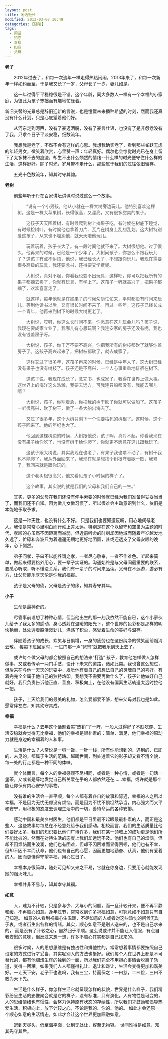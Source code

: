 ```yaml
---
layout: post
title: 闲话短长
modified: 2013-03-07 10:49
categories: [随笔]
tags: 
  - 闲话 
  - 知守 
  - 幸福 
  - 如意 
  - 父母
---
```


**老了** 

　　2012年过去了，和每一次流年一样走得热热闹闹，2013年来了，和每一次新年一样如约而至，于是我又长了一岁，父母长了一岁，妻儿如是。 

　　这一年过得平平稳稳很是不错。这个年龄，同大多数人一样有一个幸福的小家庭，为彼此为孩子笨拙而有趣地忙碌着。 

​		新旧交替的光景总是辞旧迎新的言说，也是憧憬未来播种希望的时刻，然而我还真没有什么计划，只是心底望着他们好。 

　　从河东走到河西，没有了豪迈洒脱，没有了豪言壮语，也没有了是非怨忿没有了我，只求个日子平淡安稳，细数流年。 <!-- more -->

　　我想我是老了，不然不会有这样的心思。我想我确实老了，看到那些雀跃无虑的年轻男女，微笑着欣赏，心里赞一声：年轻真好。偶尔也会惊觉时光已在身上留下了太多抹不去的痕迹，却生不出什么颓然的情绪--什么样的时光便守住什么样的生活，这样挺好。除了时光，岁月带不走什么，那些属于我们的过往依旧留存。   

　　五光十色数流年，知其时守其韵。



**老树**

　　前些年听于丹在百家讲坛讲课时说过这么一个故事。

>　　“说有一个小男孩，他从小就在一棵大树旁边玩儿。他特别喜欢这棵树。这是一棵大苹果树，长得很高，又漂亮，又有很多甜美的果子。
>
>　　这孩子天天围着树，有时候爬到树上摘果子吃，有时候在树底下睡觉，有时候捡树叶，有时候他也拿着刀片、瓦片在树身上乱刻乱划。这大树特别爱这孩子，从来也不埋怨他，就天天陪他玩儿。 
>
>　　玩着玩着，孩子长大了。有一段时间他就不来了。大树很想他。过了很久，他再来的时候，已经是一个少年了。大树问孩子，你怎么不跟我玩儿了？这孩子有点不耐烦，他说，我已经长大了，不想跟你玩儿，我现在需要很多高级的玩具，我还要念书，还得要交学费呢。 
>
>　　大树说，真对不起，你看我也变不出玩具，这样吧，你可以把我所有的果子都摘去卖了，你就有玩具，有学上了。这孩子一听就高兴了，把果子都摘了，欢欢喜喜走了。
>
>　　就这样，每年他就是在摘果子的时候匆匆忙忙来，平时都没有时间来玩儿。等到他读书以后，又有很长时间不来了。再过一些年，这孩子已经长成一个青年，他再来到树下的时候大树更老了。
>
>　　大树说，哎呀，你这么长时间不来，你愿意在这儿玩会儿吗？孩子说，我现在要成家立业了，我哪儿有心思玩啊？我连安家的房子还没有呢，我也没有钱盖房子呀。
>
>　　大树说，孩子，你千万不要不高兴，你把我所有的树枝都砍了就够你盖房子了。这孩子高兴起来了，把树枝都砍了，就去成家了。
>
>　　这样又过了很多年，这孩子再来的时候，已经是中年人了，这大树已经没有果子也没有树枝了。孩子还是不高兴，一个人心事重重地徘徊在树下。
>
>　　这孩子说，我现在成长了，念完书，也成家了，我得在世界上做大事。这世界上的海洋这么浩瀚，我要去远方，可我连只船都没有，我能去哪儿啊？
>
>　　大树说，孩子，你别着急，你把我的树干砍了你就可以做船了。这孩子一听很高兴，砍了树干，做了一条大船出海去了。
>
>　　又过了很多年，这个大树只剩下一个快要枯死的树根了。这时候，这个孩子回来了。他的年纪也大了。
>
>　　他回到这棵树边的时候，大树跟他说，孩子啊，真对不起，你看我现在没有果子给你吃了，也没有树干给你爬了，你就更不愿意在这儿跟我玩了。
>
>　　这孩子跟大树说，其实我现在也老了，有果子我也啃不动了，有树干我也不能爬了，我从外面回来了，我现在就是想找个树根守着歇一歇，我累了，我回来就是跟你玩的。
>
>　　这个老树根很高兴，他又看见孩子小时候的样子了。
>
>　　这个故事，其实说的就是我们的父母和我们自己的一生。”

　　其实，更多的父母在我们还没有伸手索要的时候就已经为我们准备得妥妥当当了，而我们还不自知。因为做儿女做习惯了，所以很难会主动意识到什么，依旧是本能地予取予求。  

　　这是一种天性，也没有什么不好。 只是我们也要知道反哺，用心地伺候老人。我便是常常心里明白而行动上差太远。特别是在这个以留守和空巢为主题的时代，孝顺的心虽然不因距离而减弱，但近前听命的时刻却因地域而随着年岁越发地久远了，忙碌和奔波只为着遥遥无期地更好地团圆，甚或还透支了父母安顺的晚年，心下恻然。

　　弟子问孝，子曰不以能养谓之孝，一者尽心敬奉，一者不作难色。听起来简单，做起来得要格外用心，要一辈子实证的。沟通始终是与父母间最重要的联系，要悉心听取，听不懂没关系，我们有一辈子的时间来品读。父母在不远游，游必有方，让父母能乐享天伦是你我的福报。     

　　孩子是父母的债，父母是孩子的缘，知其寿守其年。

 

**小子**

　　生命是最神奇的。 

　　尽管事前设想了种种心情，但当他出生的那一刻我依然不能自已，这个小家伙儿给予了我太多的感动，身心透射在温暖的阳光下，整个世界的色彩都是那样的明快艳丽，处处透着股活泼劲儿，涤荡了积尘，感受着生命的美好与温存。     

　　伴随着孩子的成长，欢笑与日俱增，一身的疲劳也在这份纯净的微笑面前烟消云散。 每每下班回家时，一进门那一声“爸爸”就把我乐到天上去了。   

　　或许每个做父母的都会按照自己的想法来“打造” 孩子，教育他怎样做人怎样做事，又或者传承一两门手艺，设计下未来的道路，诸如此类。我也曾这么想过，但后来在与他一天天的玩耍中，发觉他有着自己的想法自己的灵魂自己的喜好，有着完完全全属于他自己的独特烙印。我想我不需要再做什么了，孩子让他做好自己就好，我只负责告诉他正直、善良、积极向上，在他没有偏离生活轨道太远时拉他一把。   

　　孩子，上天给我们的最美的礼物，怎么爱都爱不够，想来父母对我也是如此。愿常伴左右，知其幼守其成。  

 

**幸福**     

　　幸福是什么？去年这个话题着实“热销”了一阵，一般人过得好了不缺吃穿、生活安稳就会觉得无比幸福，他们的幸福是很朴素的：简单、满足，他们幸福的原动力就是身边的幸福着的人和事。     

　　生活是什么？人常说是一粥一饭、一针一线，所有你能想到的、遇到的、已即的、未见的，都属于生活的范畴。踯躅世间，到处透着它的影子却又看不清全貌，每一处的行走都是一种不同的体味。  

　　就个体而言，每个人的幸福感观不尽相同，或者是一种心情，或者是一句话一盏茶，又或者是蓦地发觉自己所关爱在乎的人都依然还在……幸福，或许就是那个能让你保有内心安宁的事物。 

　　没有谁的生活会一直平顺，每个人都有着各自的故事和际遇，幸福的人之所以幸福，不是因为无忧无虑没有烦恼，而是因为不忧不惧坦然承当，内心强大而又平和安宁，用积极的态度去调理生活中的一切，善待命运的各种安排。

　　感动中国和最美乡村医生，他们都是平日里最不起眼最最朴素的人，而正是这些人、这些故事每每总在不经意处给予我们感动。相较而言，我们的生活质量比他们要好太多，我们的知识要比他们广博许多，我们在某一领域上的成功更是他们所不能比拟的。然而在对待生活的态度上我们却远远不及。他们也有自己的烦恼，但却不因烦恼而生波澜，他们也有困难，但却不因困难而显得困顿，他们也有不幸，但却不因不幸而认命，他们也有自己的心愿，因而更加地勤奋、认真，他们有爱着的人，因而更懂得守望幸福，用心过日子。

　　幸福本身很简单，随处可见却又来之不易，它就在你身边，只要用心就能发现她的烟火味儿。  

　　幸福并非不易与，知其幸守其福。   

 

**如意** 

　　人，难为不计较，只是多与少、大与小的问题，而一旦计较开来，便不再平静和缓，不再顺心如意。逢年过节，常常收到许多祝福如意，可究竟如不如意只有自己知道。 如意的人看到祝福心生温暖，不尽如意的人或者对这些热忱的问候无动于衷，或者衍生出各样的情绪。其实，顺心如意不是别人送来的，也不是自己求来的， 而是没有了计较之心，自然归于平顺。这么说或许并不能让人信服，有点自我安慰的意味，但反过来想一想，许多不顺心其实都是自己找来的。  

　　很多时候，人的思想思维是有独占性和排他性的，常常想着事情都要按照自己设定的方式进行才妥当，其实呢别人的方法也挺好。我们每个人在世界上都是不可替代的，都有他熠熠生辉的独到的一面，所以我们完全不用担心事情会脱离了轨道，变得一团糟。如果我们人人都懂得礼让、退让和谦让，生活会变得更加和谐美好。一让天下安，老子不也说吗，我有三宝，持而保之：一曰慈，二曰俭，三曰不敢为天下先。

　　生活是什么样子，你怎样生活它就呈现怎样的状貌，世界是什么样子，我们精彩纷呈生活的影像聚合就是它的样子，没有标准，只有演化。人有物性是可变的，人的思维情绪也有惯性，会努力保持原有状态的存续性，所以我们才鼓励和倡导热爱生活、积极向上，放下计较之心，不论是我的、你的、他的。 如此才会还原一个顺心如意的生活情态，如此才会让这个世界更加圆融如意。

　　退到天尽头，低至海平面，让到无处让，容至无物容。 世间难得是如意，知其先守其后。
